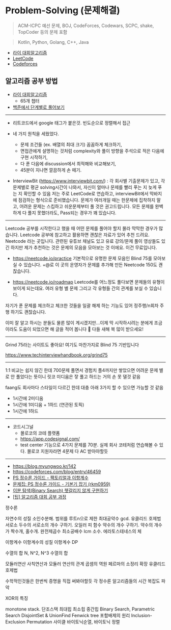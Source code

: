 # Problem-Solving (문제해결)
> ACM-ICPC 예선 문제, BOJ, CodeForces, Codewars, SCPC, shake, TopCoder 등의 문제 포함

> Kotlin, Python, Golang, C++, Java

* [라이 대회알고리즘](./라이%20대회알고리즘)
* [LeetCode](./LeetCode)
* [Codeforces](./Codeforces)


## 알고리즘 공부 방법

* [라이 대회알고리즘](https://m.blog.naver.com/kks227?categoryName=%EB%8C%80%ED%9A%8C%EC%95%8C%EA%B3%A0%EB%A6%AC%EC%A6%98&categoryNo=299)
  - 65개 챕터
* [백준에서 단계별로 풀어보기](https://www.acmicpc.net/step)

--------------------------

* 리트코드에서 google 태그가 붙은것. 빈도순으로 정렬해서 접근
* 네 가지 원칙을 세웠었다.
  - 문제 조건들 (ex. 배열의 최대 크기) 꼼꼼하게 체크하기, 
  - 면접관에게 설명하는 것처럼 complexity와 풀이 방향을 주석으로 적은 다음에 구현 시작하기, 
  - 다 푼 다음에 discussion에서 최적해와 비교해보기, 
  - 45분이 지나면 깔끔하게 손 떼기. 

* InterviewBit (https://www.interviewbit.com/) : 각 회사별 기출문제가 있고, 각문제별로 평균 solving시간이 나와서, 자신이 얼마나 문제를 빨리 푸는 지 늦게 푸는 지 확인할 수 있음
저는 주로 LeetCode로 연습하고, interviewBit에서 막바지에 점검하는 형식으로 준비했습니다. 문제가 여러개일 때는 한문제에 집착하지 말고, 어려운 문제는 스킵하고 쉬운문제부터 풀 것은 권고드립니다. 모든 문제를 완벽하게 다 풀지 못했더라도, Pass되는 경우가 꽤 있습니다. 


-----------------------

Leetcode 공부를 시작한다고 했을 때 어떤 문제를 풀어야 할지 몰라 막막한 경우가 많습니다. Leetcode 공부에 참고하고 활용하면 괜찮은 자료가 있어 추천 드려요. Neetcode 라는 곳입니다. 관련된 유튜브 채널도 있고 유료 강의/문제 풀이 영상들도 있긴 하지만 제가 추천하는 것은 문제의 모음을 모아보는 것 이에요. 이건 무료입니다.

- https://neetcode.io/practice
기본적으로 유명한 문제 모음인 Blind 75를 모아보실 수 있습니다. +@로 이 곳의 운영자가 문제를 추가해 만든 Neetcode 150도 괜찮습니다.

- https://neetcode.io/roadmap
Leetcode를 어느정도 풀다보면 문제들의 유형이 보이게 되는데요. 여러 유형 별 문제 그리고 각 유형들 간의 관계를 보실 수 있습니다.

자기가 푼 문제를 체크하고 체크한 것들을 일괄 해제 하는 기능도 있어 정주행/n회차 주행 하기도 괜찮습니다.

이미 잘 알고 하시는 분들도 물론 많이 계시겠지만...이제 막 시작하시려는 분에게 조금이라도 도움이 되었으면 해 글을 적어 봅니다 🙏 다들 새해 복 많이 받으세요!

-------------------------

Grind 75라는 사이트도 좋아요! 여기도 마찬가지로 Blind 75 기반입니다

https://www.techinterviewhandbook.org/grind75

-------------------------

1:1 비교는 쉽지 않긴 한데
700문제 풀면서 경험치 플4까지만 쌓았으면 어려운 문제 별로 안 풀었다는 뜻이니 릿코 미디움은 잫 풀고 하드는 거의 손 못 댈것 같음

faang도 회사마다 스타일이 다르긴 한데 대충 아래 3가지 할 수 있으면 가능할 것 같음
- 1시간에 2미디움
- 1시간에 1미디움 + 1하드 (연관된 토픽)
- 1시간에 1하드

--------------------------

* 코드시그널
  - 몰로코의 코테 플랫폼
  - https://app.codesignal.com/
  - test center 기능으로 4가지 문제를 70분. 실제 회사 코테처럼 연습해볼 수 있다. 몰로코 지원자라면 4문제 다 AC 받아야할듯

--------------------------


* https://blog.myungwoo.kr/142
* https://codeforces.com/blog/entry/46459
* [PS 정수론 가이드 - 팩토리얼과 이항계수](https://www.acmicpc.net/workbook/view/6597)
* [문제집: PS 정수론 가이드 - 기본기 잡기 (rkm0959)](https://www.acmicpc.net/workbook/view/6593)
* [이분 탐색(Binary Search) 헷갈리지 않게 구현하기](https://www.acmicpc.net/blog/view/109)
* [[팁] 알고리즘 대회 공부 과정](https://gall.dcinside.com/mgallery/board/view/?id=ps&no=27&page=1)

정수론

자연수의 성질
소인수분해. 범위를 루트n으로 제한
최대공약수 gcd. 유클리드 호제법
서로소
두수의 서로소의 개수 구하기. 오일러 피 함수
약수의 개수 구하기.
약수의 개수가 짝수개, 홀수개. 완전제곱수
최소공배수 lcm
소수. 에라토스테네스의 체

이항계수
이항계수의 성질
이항계수 DP

수열의 합
N, N^2, N^3 수열의 합

모듈러연산
사칙연산과 모듈러 연산의 관계
곱셈의 역원
페르마의 소정리
확장 유클리드 호제법

수학적인것들은 한번씩 증명을 직접 써봐야할듯
각 정수론 알고리즘들의 시간 복잡도 파악


XOR의 특징


monotone stack. 단조스택
최대힙 최소힙 중간힙
Binary Search, Parametric Search
DisjointSet & UnionFind
Fenwick tree
포함배제의 원리 Inclusion-Exclusion
Permutation 사이클
바이토닉순열, 바이토닉 정렬
